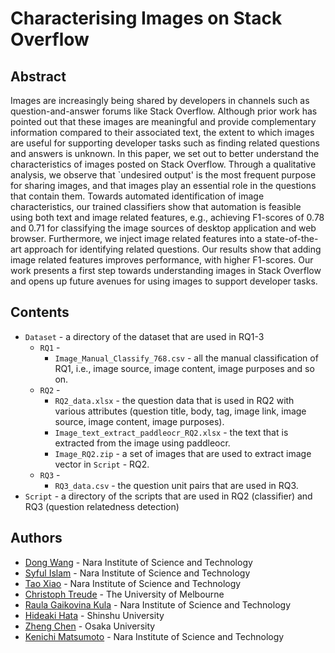 # Characterising Images on Stack Overflow
## Abstract
Images are increasingly being shared by developers in channels such as question-and-answer forums like Stack Overflow.
Although prior work has pointed out that these images are meaningful and provide complementary information compared to their associated text, the extent to which images are useful for supporting developer tasks such as finding related questions and answers is unknown.
In this paper, we set out to better understand the characteristics of images posted on Stack Overflow.
Through a qualitative analysis, we observe that `undesired output' is the most frequent purpose for sharing images, and that images play an essential role in the questions that contain them.
Towards automated identification of image characteristics, our trained classifiers show that automation is feasible using both text and image related features, e.g., achieving F1-scores of 0.78 and 0.71 for classifying the image sources of desktop application and web browser.
Furthermore, we inject image related features into a state-of-the-art approach for identifying related questions. Our results show that adding image related features improves performance, with higher F1-scores.
Our work presents a first step towards understanding images in Stack Overflow and opens up future avenues for using images to support developer tasks.
## Contents
* `Dataset` - a directory of the dataset that are used in RQ1-3
	* `RQ1` - 
		* `Image_Manual_Classify_768.csv` - all the manual classification of RQ1, i.e., image source, image content, image purposes and so on.
	* `RQ2` -
		* `RQ2_data.xlsx` - the question data that is used in RQ2 with various attributes (question title, body, tag, image link, image source, image content, image purposes).		
		* `Image_text_extract_paddleocr_RQ2.xlsx` - the text that is extracted from the image using paddleocr.
		* `Image_RQ2.zip` - a set of images that are used to extract image vector in `Script` - RQ2. 
	* `RQ3` - 
		* `RQ3_data.csv` - the question unit pairs that are used in RQ3.
* `Script` - a directory of the scripts that are used in RQ2 (classifier) and RQ3 (question relatedness detection)

		
## Authors
- [Dong Wang](https://dong-w.github.io/) - Nara Institute of Science and Technology
- [Syful Islam]() - Nara Institute of Science and Technology
- [Tao Xiao](https://tao-xiao.github.io/) - Nara Institute of Science and Technology
- [Christoph Treude](https://ctreude.ca/) - The University of Melbourne
- [Raula Gaikovina Kula](https://raux.github.io/) - Nara Institute of Science and Technology
- [Hideaki Hata](https://hideakihata.github.io/) - Shinshu University
- [Zheng Chen]() - Osaka University
- [Kenichi Matsumoto](https://matsumotokenichi.github.io/) - Nara Institute of Science and Technology
